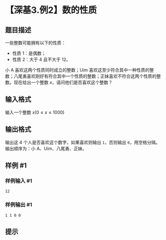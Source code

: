 # 【深基3.例2】数的性质

## 题目描述

一些整数可能拥有以下的性质：

- 性质 1：是偶数；
- 性质 2：大于 $4$ 且不大于 $12$。

小 A 喜欢这两个性质同时成立的整数；Uim 喜欢这至少符合其中一种性质的整数；八尾勇喜欢刚好有符合其中一个性质的整数；正妹喜欢不符合这两个性质的整数。现在给出一个整数 $x$，请问他们是否喜欢这个整数？

## 输入格式

输入一个整数 $x(0\le x \le 1000)$

## 输出格式

输出这 $4$ 个人是否喜欢这个数字，如果喜欢则输出 `1`，否则输出 `0`，用空格分隔。输出顺序为：小 A、Uim、八尾勇、正妹。

## 样例 #1

### 样例输入 #1
```
12
```

### 样例输出 #1

```
1 1 0 0
```

## 提示


